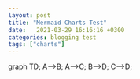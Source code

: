 ```yaml
---
layout: post
title: "Mermaid Charts Test"
date:   2021-03-29 16:16:16 +0300
categories: blogging test
tags: ["charts"]
---
```


<div class="mermaid">
graph TD;
    A-->B;
    A-->C;
    B-->D;
    C-->D;
</div>
